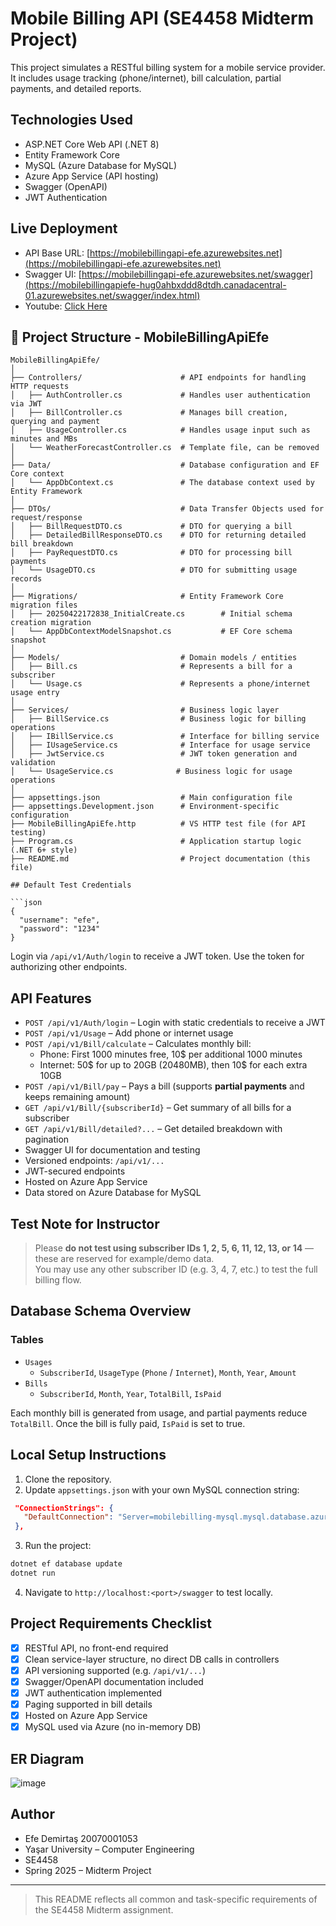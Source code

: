 # Mobile Billing API (SE4458 Midterm Project)

This project simulates a RESTful billing system for a mobile service provider.  
It includes usage tracking (phone/internet), bill calculation, partial payments, and detailed reports.

## Technologies Used

- ASP.NET Core Web API (.NET 8)
- Entity Framework Core
- MySQL (Azure Database for MySQL)
- Azure App Service (API hosting)
- Swagger (OpenAPI)
- JWT Authentication

## Live Deployment

- API Base URL: [https://mobilebillingapi-efe.azurewebsites.net](https://mobilebillingapi-efe.azurewebsites.net)
- Swagger UI: [https://mobilebillingapi-efe.azurewebsites.net/swagger](https://mobilebillingapiefe-hug0ahbxddd8dtdh.canadacentral-01.azurewebsites.net/swagger/index.html)
- Youtube: [Click Here](https://www.youtube.com/watch?v=qvJeY2P4M2w)

## 📁 Project Structure - MobileBillingApiEfe

```
MobileBillingApiEfe/
│
├── Controllers/                      # API endpoints for handling HTTP requests
│   ├── AuthController.cs             # Handles user authentication via JWT
│   ├── BillController.cs             # Manages bill creation, querying and payment
│   ├── UsageController.cs            # Handles usage input such as minutes and MBs
│   └── WeatherForecastController.cs  # Template file, can be removed
│
├── Data/                             # Database configuration and EF Core context
│   └── AppDbContext.cs               # The database context used by Entity Framework
│
├── DTOs/                             # Data Transfer Objects used for request/response
│   ├── BillRequestDTO.cs             # DTO for querying a bill
│   ├── DetailedBillResponseDTO.cs    # DTO for returning detailed bill breakdown
│   ├── PayRequestDTO.cs              # DTO for processing bill payments
│   └── UsageDTO.cs                   # DTO for submitting usage records
│
├── Migrations/                       # Entity Framework Core migration files
│   ├── 20250422172838_InitialCreate.cs        # Initial schema creation migration
│   └── AppDbContextModelSnapshot.cs           # EF Core schema snapshot
│
├── Models/                           # Domain models / entities
│   ├── Bill.cs                       # Represents a bill for a subscriber
│   └── Usage.cs                      # Represents a phone/internet usage entry
│
├── Services/                         # Business logic layer
│   ├── BillService.cs                # Business logic for billing operations
│   ├── IBillService.cs               # Interface for billing service
│   ├── IUsageService.cs              # Interface for usage service
│   ├── JwtService.cs                 # JWT token generation and validation
│   └── UsageService.cs              # Business logic for usage operations
│
├── appsettings.json                  # Main configuration file
├── appsettings.Development.json      # Environment-specific configuration
├── MobileBillingApiEfe.http          # VS HTTP test file (for API testing)
├── Program.cs                        # Application startup logic (.NET 6+ style)
├── README.md                         # Project documentation (this file)

## Default Test Credentials

```json
{
  "username": "efe",
  "password": "1234"
}
```

Login via `/api/v1/Auth/login` to receive a JWT token. Use the token for authorizing other endpoints.

## API Features

- `POST /api/v1/Auth/login` – Login with static credentials to receive a JWT
- `POST /api/v1/Usage` – Add phone or internet usage
- `POST /api/v1/Bill/calculate` – Calculates monthly bill:
  - Phone: First 1000 minutes free, 10$ per additional 1000 minutes
  - Internet: 50$ for up to 20GB (20480MB), then 10$ for each extra 10GB
- `POST /api/v1/Bill/pay` – Pays a bill (supports **partial payments** and keeps remaining amount)
- `GET /api/v1/Bill/{subscriberId}` – Get summary of all bills for a subscriber
- `GET /api/v1/Bill/detailed?...` – Get detailed breakdown with pagination
- Swagger UI for documentation and testing
- Versioned endpoints: `/api/v1/...`
- JWT-secured endpoints
- Hosted on Azure App Service
- Data stored on Azure Database for MySQL

## Test Note for Instructor

> Please **do not test using subscriber IDs 1, 2, 5, 6, 11, 12, 13, or 14** — these are reserved for example/demo data.  
> You may use any other subscriber ID (e.g. 3, 4, 7, etc.) to test the full billing flow.

## Database Schema Overview

### Tables

- `Usages`  
  - `SubscriberId`, `UsageType` (`Phone` / `Internet`), `Month`, `Year`, `Amount`
- `Bills`  
  - `SubscriberId`, `Month`, `Year`, `TotalBill`, `IsPaid`

Each monthly bill is generated from usage, and partial payments reduce `TotalBill`. Once the bill is fully paid, `IsPaid` is set to true.

## Local Setup Instructions

1. Clone the repository.
2. Update `appsettings.json` with your own MySQL connection string:

```json
 "ConnectionStrings": {
   "DefaultConnection": "Server=mobilebilling-mysql.mysql.database.azure.com; Port=3306; Database=mobilebillingdb; Uid=efeadmin; Pwd=Root1234; SslMode=Preferred;"
 },
```


3. Run the project:

```bash
dotnet ef database update
dotnet run
```

4. Navigate to `http://localhost:<port>/swagger` to test locally.

## Project Requirements Checklist

- [x] RESTful API, no front-end required
- [x] Clean service-layer structure, no direct DB calls in controllers
- [x] API versioning supported (e.g. `/api/v1/...`)
- [x] Swagger/OpenAPI documentation included
- [x] JWT authentication implemented
- [x] Paging supported in bill details
- [x] Hosted on Azure App Service
- [x] MySQL used via Azure (no in-memory DB)

## ER Diagram
![image](https://github.com/user-attachments/assets/8cb0ce28-ea93-40c4-af88-cf46654f9b77)



## Author

- Efe Demirtaş  20070001053
- Yaşar University – Computer Engineering  
- SE4458  
- Spring 2025 – Midterm Project

---

> This README reflects all common and task-specific requirements of the SE4458 Midterm assignment.
